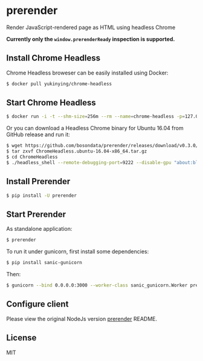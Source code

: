 # prerender

Render JavaScript-rendered page as HTML using headless Chrome

**Currently only the `window.prerenderReady` inspection is supported.**

## Install Chrome Headless

Chrome Headless broweser can be easily installed using Docker:

```bash
$ docker pull yukinying/chrome-headless
```

## Start Chrome Headless

```bash
$ docker run -i -t --shm-size=256m --rm --name=chrome-headless -p=127.0.0.1:9222:9222 yukinying/chrome-headless "about:blank"
```

Or you can download a Headless Chrome binary for Ubuntu 16.04 from GitHub release and run it:

```bash
$ wget https://github.com/bosondata/prerender/releases/download/v0.3.0/ChromeHeadless.ubuntu-16.04-x86_64.tar.gz
$ tar zxvf ChromeHeadless.ubuntu-16.04-x86_64.tar.gz
$ cd ChromeHeadless
$ ./headless_shell --remote-debugging-port=9222 --disable-gpu "about:blank"
```

## Install Prerender

```bash
$ pip install -U prerender
```

## Start Prerender

As standalone application:

```bash
$ prerender
```

To run it under gunicorn, first install some dependencies:

```bash
$ pip install sanic-gunicorn
```

Then:

```bash
$ gunicorn --bind 0.0.0.0:3000 --worker-class sanic_gunicorn.Worker prerender.app:app
```

## Configure client

Please view the original NodeJs version [prerender](https://github.com/prerender/prerender#official-middleware) README.

## License

MIT
